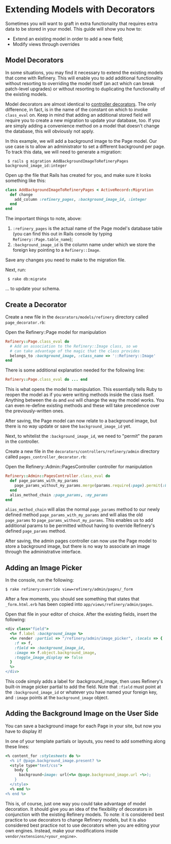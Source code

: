 # Extending Models with Decorators

Sometimes you will want to graft in extra functionality that requires extra data to be stored in your model. This guide will show you how to:

* Extend an existing model in order to add a new field;
* Modify views through overrides

## Model Decorators

In some situations, you may find it necessary to extend the existing models that come with Refinery. This will enable you to add additional functionality without resorting to overriding the model itself (an act which can break patch-level upgrades) or without resorting to duplicating the functionality of the existing models.

Model decorators are almost identical to [controller decorators](/guides/extending-controllers-and-models-with-decorators). The only difference, in fact, is in the name of the constant on which to invoke `class_eval` on. Keep in mind that adding an additional stored field will require you to create a new migration to update your database, too. If you are simply adding a convenience method on a model that doesn't change the database, this will obviously not apply.

In this example, we will add a background image to the Page model. Our use case is to allow an administrator to set a different background per page. To track this data, we will need to generate a migration:

```shell
 $ rails g migration AddBackgroundImageToRefineryPages background_image_id:integer
```

Open up the file that Rails has created for you, and make sure it looks something like this:

```ruby
class AddBackgroundImageToRefineryPages < ActiveRecord::Migration
  def change
    add_column :refinery_pages, :background_image_id, :integer
  end
end
```

The important things to note, above:

1. `:refinery_pages` is the actual name of the Page model's database table (you can find this out in Rails console by typing `Refinery::Page.table_name`);
2. `:background_image_id` is the column name under which we store the foreign key pointing to a `Refinery::Image`.

Save any changes you need to make to the migration file.

Next, run:

```shell
 $ rake db:migrate
```

... to update your schema.

## Create a Decorator

Create a new file in the `decorators/models/refinery` directory called `page_decorator.rb`:

Open the Refinery::Page model for manipulation

```ruby
Refinery::Page.class_eval do
  # Add an association to the Refinery::Image class, so we
  # can take advantage of the magic that the class provides
  belongs_to :background_image, :class_name => '::Refinery::Image'
end
```

There is some additional explanation needed for the following line:

```ruby
Refinery::Page.class_eval do ... end
```

This is what opens the model to manipulation. This essentially tells Ruby to reopen the model as if you were writing methods inside the class itself. Anything between the `do` and `end` will change the way the model works. You can even re-define existing methods and these will take precedence over the previously-written ones.

After saving, the Page model can now relate to a background image, but there is no way update or save the `background_image_id` yet.

Next, to whitelist the `:background_image_id`, we need to "permit" the param in the controller.

Create a new file in the `decorators/controllers/refinery/admin` directory called `pages_controller_decorator.rb`:

Open the Refinery::Admin::PagesController controller for manipulation

```ruby
Refinery::Admin::PagesController.class_eval do
  def page_params_with_my_params
    page_params_without_my_params.merge(params.require(:page).permit(:background_image_id))
  end
  alias_method_chain :page_params, :my_params
end
```

`alias_method_chain` will alias the normal `page_params` method to our newly defined method `page_params_with_my_params` and will alias the old `page_params` to `page_params_without_my_params`. This
enables us to add additional params to be permitted without having to override Refinery's defined `page_params` method.

After saving, the admin pages controller can now use the Page model to store a background image, but there is no way to associate an image through the administrative interface.

## Adding an Image Picker

In the console, run the following:

```shell
$ rake refinery:override view=refinery/admin/pages/_form
```

After a few moments, you should see something that states that `_form.html.erb` has been copied into `app/views/refinery/admin/pages`.

Open that file in your editor of choice. After the existing fields, insert the following:

```ruby
<div class="field">
  <%= f.label :background_image %>
  <%= render :partial => "/refinery/admin/image_picker", :locals => {
    :f => f,
    :field => :background_image_id,
    :image => f.object.background_image,
    :toggle_image_display => false
  }
  %>
</div>
```

This code simply adds a label for :background_image, then uses Refinery's built-in image picker partial to add the field.
Note that `:field` must point at the `:background_image_id` or whatever you have named your foreign key, and `:image` points at the `background_image` object.

## Adding the Background Image on the User Side

You can save a background image for each Page in your site, but now you have to display it!

In one of your template partials or layouts, you need to add something along these lines:

```ruby
<% content_for :stylesheets do %>
  <% if @page.background_image.present? %>
  <style type="text/css">
    body {
      background-image: url(<%= @page.background_image.url -%>);
    }
  </style>
  <% end %>
<% end %>
```

This is, of course, just one way you could take advantage of model decoration. It should give you an idea of the flexibility of decorators in conjunction with the existing Refinery models. To note: it is considered best practice to use decorators to change Refinery models, but it is also considered best practice not to use decorators when you are editing your own engines. Instead, make your modifications inside `vendor/extensions/<your_engine>`.
